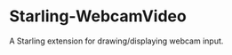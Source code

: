 Starling-WebcamVideo
====================

A Starling extension for drawing/displaying webcam input.
